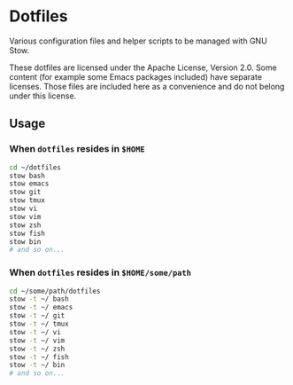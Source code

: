 # Dotfiles

Various configuration files and helper scripts to be managed with GNU Stow.

These dotfiles are licensed under the Apache License, Version 2.0.
Some content (for example some Emacs packages included) have separate licenses.
Those files are included here as a convenience and do not belong under this license.

## Usage

### When `dotfiles` resides in `$HOME`

````sh
cd ~/dotfiles
stow bash
stow emacs
stow git
stow tmux
stow vi
stow vim
stow zsh
stow fish
stow bin
# and so on...
````

### When `dotfiles` resides in `$HOME/some/path`

````sh
cd ~/some/path/dotfiles
stow -t ~/ bash
stow -t ~/ emacs
stow -t ~/ git
stow -t ~/ tmux
stow -t ~/ vi
stow -t ~/ vim
stow -t ~/ zsh
stow -t ~/ fish
stow -t ~/ bin
# and so on...
````

